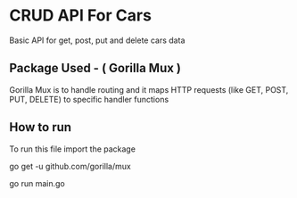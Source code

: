 # CRUD API For Cars

Basic API for get, post, put and delete cars data

## Package Used - ( Gorilla Mux )

Gorilla Mux is to handle routing and it maps HTTP requests (like GET, POST, PUT, DELETE) to specific handler functions

## How to run

To run this file import the package

go get -u github.com/gorilla/mux

go run main.go

